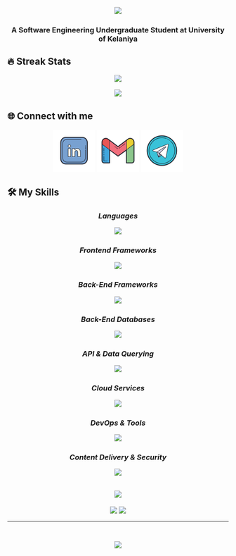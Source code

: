 <!-- [![xx](https://readme-typing-svg.herokuapp.com?font=Fira+Code&pause=1000&width=435&lines=Howdy+%F0%9F%91%8B%2C+I'm+Bhashith+Udawaththa)]
 -->



<p align="center">
<img src="https://readme-typing-svg.herokuapp.com?font=Fira+Code&pause=1000&width=435&lines=Howdy+%F0%9F%91%8B%2C+I'm+Bhashith+Udawaththa" />
</p>

<h3 align="center"><b>A Software Engineering Undergraduate Student at University of Kelaniya</i></b></h3>


<!-- <p align="center">
  <a href="https://skillicons.dev">
<img src="https://img.shields.io/tokei/lines/github/Pavithiran2000/e-commerce-webpage?color=%2319BB19FF&style=flat-square" />
  </a>
</p> -->


## 🔥 Streak Stats 
<p align="center">
 <img  src="https://github-readme-streak-stats.herokuapp.com?user=usbzonelk&theme=blue-green&border_radius=6&mode=weekly"/>
</p>

<div align="center">
<img src="https://github-readme-stats.vercel.app/api?username=usbzonelk&show_icons=true&theme=blue-green"  />
</p>
</div>

## 🌐 Connect with me 
<p align="center">
<a href = "https://www.linkedin.com/in/bhashith/" target="blank">
<img src="https://raw.githubusercontent.com/usbzonelk/usbzonelk/main/assets/img/linkedin.svg" /></a>
<a href="mailto:bhashith.me@gmail.com" target="blank">
<img src="https://raw.githubusercontent.com/usbzonelk/usbzonelk/main/assets/img/gmail.svg" /></a>
<a href="https://t.me/bhashith_me" target="blank">
<img src="https://raw.githubusercontent.com/usbzonelk/usbzonelk/main/assets/img/telegram.svg" /></a>
</p> 
  
  ## 🛠️ My Skills 
  
<h3 align="center"><b><i>Languages </i></b></h3>
<p align="center">
  <a href="https://skillicons.dev">
   <img src="https://skillicons.dev/icons?i=html,css,javascript,php,c,python," />
  </a>
</p>

<h3 align="center"><b><i>Frontend Frameworks </i></b></h3>
<p align="center">
  <a href="https://skillicons.dev">
   <img src="https://skillicons.dev/icons?i=react,redux,next" />
  </a>
</p>

<h3 align="center"><b><i>Back-End Frameworks </i></b></h3>
<p align="center">
  <a href="https://skillicons.dev">
   <img src="https://skillicons.dev/icons?i=nodejs" />
  </a>
</p>

<h3 align="center"><b><i>Back-End Databases </i></b></h3>
<p align="center">
  <a href="https://skillicons.dev">
   <img src="https://skillicons.dev/icons?i=mongo,mysql" />
  </a>
</p>

<h3 align="center"><b><i>API & Data Querying </i></b></h3>
<p align="center">
  <a href="https://skillicons.dev">
   <img src="https://skillicons.dev/icons?i=graphql" />
  </a>
</p>

<h3 align="center"><b><i>Cloud Services </i></b></h3>
<p align="center">
  <a href="https://skillicons.dev">
   <img src="https://skillicons.dev/icons?i=aws,azure,gcp" />
  </a>
</p>

<h3 align="center"><b><i>DevOps & Tools </i></b></h3>
<p align="center">
  <a href="https://skillicons.dev">
   <img src="https://skillicons.dev/icons?i=docker,git,bash,powershell,github" />
  </a>
</p>

<h3 align="center"><b><i>Content Delivery & Security </i></b></h3>
<p align="center">
  <a href="https://skillicons.dev">
   <img src="https://skillicons.dev/icons?i=cloudflare" />
  </a>
</p>
</br>

<div align="center">
<img src="https://github-readme-stats.vercel.app/api/top-langs/?username=usbzonelk&theme=blue-green&layout=compact" height="192px"/>
</div>

</br>

<div align="center">
        <img src="http://github-profile-summary-cards.vercel.app/api/cards/repos-per-language?username=usbzonelk&theme=blue_green"/>
        <img src="http://github-profile-summary-cards.vercel.app/api/cards/most-commit-language?username=usbzonelk&theme=blue_green"/>
</div>
<!-- [![Top Langs](https://github-readme-stats.vercel.app/api/top-langs/?username=usbzonelk&theme=blue-green&layout=compact)]
![](http://github-profile-summary-cards.vercel.app/api/cards/repos-per-language?username=usbzonelk&theme=blue_green)
![](http://github-profile-summary-cards.vercel.app/api/cards/most-commit-language?username=usbzonelk&theme=blue_green) -->

-----


</br>
<p align="center">
  <img src="https://img.shields.io/github/last-commit/usbzonelk/usbzonelk?logo=github&style=for-the-badge"/>
</p>
